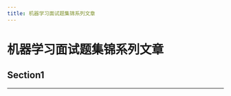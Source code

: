 ```yaml
---
title: 机器学习面试题集锦系列文章
---
```


# 机器学习面试题集锦系列文章

<script type="text/javascript" src="/include/head.js"></script>

## Section1



---

<script type="text/javascript" src="/include/tail.js"></script>

